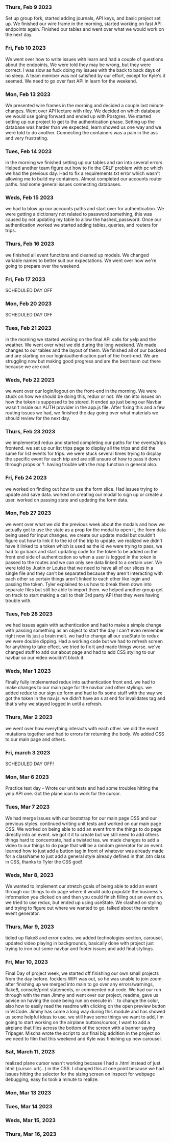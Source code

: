 ### Thurs, Feb 9 2023
Set up group fork, started adding journals, API keys, and basic project set up. We finished our wire frame in the morning, started working on fast API endpoints again. Finished our tables and went over what we would work on the next day.
### Fri, Feb 10 2023
We went over how to write issues with learn and had a couple of questions about the endpoints, We were told they may be wrong, but they were correct. I was slow as fuck doing my issues with the back to back days of no sleep. A team member was not satisfied by our effort, except for Kyle's it seemed. We need to go over fast API in learn for the weekend.
### Mon, Feb 13 2023
We presented wire frames in the morning and decided a couple last minute changes. Went over API lecture with riley. We decided on which database we would use going forward and ended up with Postgres. We started setting up our project to get to the authentication phase. Setting up the database was harder than we expected, learn showed us one way and we were told to do another. Connecting the containers was a pain in the ass and very frustrating.
### Tues, Feb 14 2023
in the morning we finished setting up our tables and ran into several errors. Helped another team figure out how to fix the CRLF problem with pc which we had the previous day. Had to fix a requirements.txt error which wasn't allowing me to build my containers. Almost completed our accounts router paths. had some general issues connecting databases.
### Weds, Feb 15 2023
we had to blow up our accounts paths and start over for authentication. We were getting a dictionary not related to password something, this was caused by not updating my table to allow the hashed_password. Once our authentication worked we started adding tables, queries, and routers for trips.
### Thurs, Feb 16 2023
we finished all event functions and cleaned up models. We changed variable names to better suit our expectations. We went over how we're going to prepare over the weekend.
### Fri, Feb 17 2023
SCHEDULED DAY OFF
### Mon, Feb 20 2023
SCHEDULED DAY OFF
### Tues, Feb 21 2023
in the morning we started working on the final API calls for yelp and the weather. We went over what we did during the long weekend. We made changes to our tables and the layout of them. We finished all of our backend and are starting on our login/authentication part of the front-end. We are struggling now but making good progress and are the best team out there because we are cool.
### Weds, Feb 22 2023
we went over our login/logout on the front-end in the morning. We were stuck on how we should be doing this, redux or not. We ran into issues on how the token is supposed to be stored. It ended up just being our Navbar wasn't inside our AUTH provider in the app.js file. After fixing this and a few routing issues we had, we finished the day going over what materials we should review for the next day.
### Thurs, Feb 23 2023
we implemented redux and started completing our paths for the events/trips frontend. we set up our list trips page to display all the trips and did the same for list events for trips. we were stuck several times trying to display the specific event for each trip and are still unsure of how to pass it down through props or ?. having trouble with the map function in general also.
### Fri, Feb 24 2023
we worked on finding out how to use the form slice. Had issues trying to update and save data. worked on creating our modal to sign up or create a user. worked on passing state and updating the form data.
### Mon, Feb 27 2023
we went over what we did the previous week about the modals and how we actually got to use the state as a prop for the modal to open it, the form data being used for input changes. we create our update modal but couldn't figure out how to link it to the id of the trip to update. we realized we didn't have it linked to a token which is used as the id we were trying to pass, we had to go back and start updating code for the token to be added on the front end side of authentication so when a user is logged in the token is passed to the routes and we can only see data linked to a certain user. We were told by Justin or Louise that we need to have all of our slices in a single file and they can't be separated because they aren't interacting with each other so certain things aren't linked to each other like login and passing the token. Tyler explained to us how to break them down into separate files but still be able to import them. we helped another group get on track to start making a call to their 3rd party API that they were having trouble with.
### Tues, Feb 28 2023
we had issues again with authentication and had to make a simple change with passing something as an object to start the day I can't even remember right now its just a brain melt. we had to change all our useState to redux we were double dipping. Had a working code but we had to refresh screen for anything to take effect. we tried to fix it and made things worse. we've changed stuff to add our about page and had to add CSS styling to our navbar so our video wouldn't block it.
### Weds, Mar 1 2023
Finally fully implemented redux into authentication front end. we had to make changes to our main page for the navbar and other stylings. we added redux to our sign up form and had to fix some stuff with the way we got the token in the nav.js. we didn't have an s at end for invalidates tag and that's why we stayed logged in until a refresh.
### Thurs, Mar 2 2023
we went over how everything interacts with each other. we did the event mutations together and had to errors for returning the body. We added CSS to our main page and others.
### Fri, march 3 2023
SCHEDULED DAY OFF!
### Mon, Mar 6 2023
Practice test day - Wrote our unit tests and had some troubles hitting the yelp API one. Got the plane icon to work for the cursor.
### Tues, Mar 7 2023
We had merge issues with our bootstrap for our main page CSS and our previous styles. continued writing unit tests and worked on our main page CSS. We worked on being able to add an event from the things to do page directly into an event. we got it it to create but we still need to add others things hard to concentrate, had a twisted tea. we made changes to add a video to our things to do page that will be a random generator for an event. learned how to just add a button tag in front of whatever was already made for a className to just add a general style already defined in that .btn class in CSS, thanks to Tyler the CSS god!
### Weds, Mar 8, 2023
We wanted to implement our stretch goals of being able to add an event through our things to do page where it would auto populate the business's information you clicked on and then you could finish filling out an event on. we tried to use redux, but ended up using useState. We clashed on styling and trying to figure out where we wanted to go. talked about the random event generator.
### Thurs, Mar 9, 2023
tidied up flake8 and error codes. we added technologies section, carousel, updated video playing in backgrounds, basically done with project just trying to iron out some navbar and footer issues and add final stylings.
### Fri, Mar 10, 2023
Final Day of project week, we started off finishing our own small projects from the day before. focklers WIFI was out, so he was unable to join zoom. after finishing up we merged into main to go over any errors/warnings, flake8, console/print statements, or commented out code. We had our run through with the man Jimmy and went over our project, readme, gave us advice on having the code being run on execute in `` to change the color, also how to easily read the readme with clicking on the open preview button in VsCode. Jimmy has come a long way during this module and has showed us some helpful ideas to use. we still have some things we want to add, I'm going to start working on the airplane buttons/cursor, I want to add a airplane that flies across the bottom of the screen with a banner saying Tripager. Mischa wrote the script to our final big addition in the project so we need to film that this weekend and Kyle was finishing up new carousel.

### Sat, March 11, 2023
realized plane cursor wasn't working because I had a .html instead of just html {cursor: url(...) in the CSS. I changed this at one point because we had issues hitting the selector for the sizing screen on inspect for webpage debugging, easy fix took a minute to realize. 
### Mon, Mar 13 2023

### Tues, Mar 14 2023

### Weds, Mar 15, 2023

### Thurs, Mar 16, 2023
